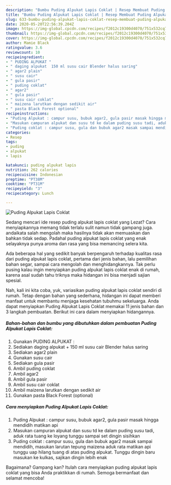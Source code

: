 ```yaml
---
description: "Bumbu Puding Alpukat Lapis Coklat | Resep Membuat Puding Alpukat Lapis Coklat Yang Sempurna"
title: "Bumbu Puding Alpukat Lapis Coklat | Resep Membuat Puding Alpukat Lapis Coklat Yang Sempurna"
slug: 633-bumbu-puding-alpukat-lapis-coklat-resep-membuat-puding-alpukat-lapis-coklat-yang-sempurna
date: 2020-05-20T22:56:39.204Z
image: https://img-global.cpcdn.com/recipes/f2012c19300d4070/751x532cq70/puding-alpukat-lapis-coklat-foto-resep-utama.jpg
thumbnail: https://img-global.cpcdn.com/recipes/f2012c19300d4070/751x532cq70/puding-alpukat-lapis-coklat-foto-resep-utama.jpg
cover: https://img-global.cpcdn.com/recipes/f2012c19300d4070/751x532cq70/puding-alpukat-lapis-coklat-foto-resep-utama.jpg
author: Mamie Black
ratingvalue: 3.6
reviewcount: 10
recipeingredient:
- " PUDING ALPUKAT "
- " daging alpukat  150 ml susu cair Blender halus saring"
- " agar2 plain"
- " susu cair"
- " gula pasir"
- " puding coklat"
- " agar2"
- " gula pasir"
- " susu cair coklat"
- " maizena larutkan dengan sedikit air"
- " pasta Black Forest optional"
recipeinstructions:
- "Puding Alpukat : campur susu, bubuk agar2, gula pasir masak hingga mendidih matikan api"
- "Masukan campuran alpukat dan susu td ke dalam puding susu tadi, aduk rata tuang ke loyang tunggu sampai set dingin sisihkan"
- "Puding coklat : campur susu, gula dan bubuk agar2 masak sampai mendidih, masukan larutan tepung maizena aduk rata matikan api tunggu uap hilang tuang di atas puding alpukat. Tunggu dingin baru masukan ke kulkas, sajikan dingin lebih enak"
categories:
- Resep
tags:
- puding
- alpukat
- lapis

katakunci: puding alpukat lapis 
nutrition: 262 calories
recipecuisine: Indonesian
preptime: "PT38M"
cooktime: "PT31M"
recipeyield: "3"
recipecategory: Lunch

---
```



![Puding Alpukat Lapis Coklat](https://img-global.cpcdn.com/recipes/f2012c19300d4070/751x532cq70/puding-alpukat-lapis-coklat-foto-resep-utama.jpg)

Sedang mencari ide resep puding alpukat lapis coklat yang Lezat? Cara menyiapkannya memang tidak terlalu sulit namun tidak gampang juga. andaikata salah mengolah maka hasilnya tidak akan memuaskan dan bahkan tidak sedap. Padahal puding alpukat lapis coklat yang enak selayaknya punya aroma dan rasa yang bisa memancing selera kita.

Ada beberapa hal yang sedikit banyak berpengaruh terhadap kualitas rasa dari puding alpukat lapis coklat, pertama dari jenis bahan, lalu pemilihan bahan segar, sampai cara mengolah dan menghidangkannya. Tak perlu pusing kalau ingin menyiapkan puding alpukat lapis coklat enak di rumah, karena asal sudah tahu triknya maka hidangan ini bisa menjadi sajian spesial.




Nah, kali ini kita coba, yuk, variasikan puding alpukat lapis coklat sendiri di rumah. Tetap dengan bahan yang sederhana, hidangan ini dapat memberi manfaat untuk membantu menjaga kesehatan tubuhmu sekeluarga. Anda dapat menyiapkan Puding Alpukat Lapis Coklat memakai 11 jenis bahan dan 3 langkah pembuatan. Berikut ini cara dalam menyiapkan hidangannya.

<!--inarticleads1-->

##### Bahan-bahan dan bumbu yang dibutuhkan dalam pembuatan Puding Alpukat Lapis Coklat:

1. Gunakan  PUDING ALPUKAT :
1. Sediakan  daging alpukat + 150 ml susu cair Blender halus saring
1. Sediakan  agar2 plain
1. Gunakan  susu cair
1. Sediakan  gula pasir
1. Ambil  puding coklat
1. Ambil  agar2
1. Ambil  gula pasir
1. Ambil  susu cair coklat
1. Ambil  maizena larutkan dengan sedikit air
1. Gunakan  pasta Black Forest (optional)




<!--inarticleads2-->

##### Cara menyiapkan Puding Alpukat Lapis Coklat:

1. Puding Alpukat : campur susu, bubuk agar2, gula pasir masak hingga mendidih matikan api
1. Masukan campuran alpukat dan susu td ke dalam puding susu tadi, aduk rata tuang ke loyang tunggu sampai set dingin sisihkan
1. Puding coklat : campur susu, gula dan bubuk agar2 masak sampai mendidih, masukan larutan tepung maizena aduk rata matikan api tunggu uap hilang tuang di atas puding alpukat. Tunggu dingin baru masukan ke kulkas, sajikan dingin lebih enak




Bagaimana? Gampang kan? Itulah cara menyiapkan puding alpukat lapis coklat yang bisa Anda praktikkan di rumah. Semoga bermanfaat dan selamat mencoba!

